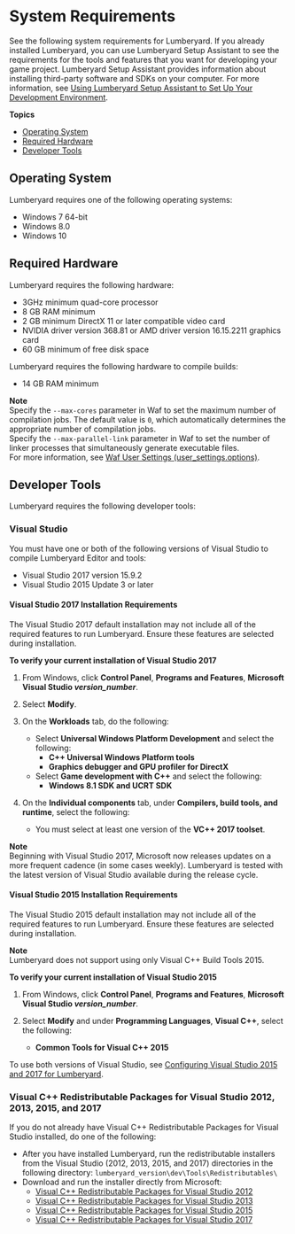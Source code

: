 # System Requirements<a name="setting-up-system-requirements"></a>

See the following system requirements for Lumberyard\. If you already installed Lumberyard, you can use Lumberyard Setup Assistant to see the requirements for the tools and features that you want for developing your game project\. Lumberyard Setup Assistant provides information about installing third\-party software and SDKs on your computer\. For more information, see [Using Lumberyard Setup Assistant to Set Up Your Development Environment](lumberyard-launcher-intro.md)\. 

**Topics**
+ [Operating System](#required-operating-systems-for-lumberyard)
+ [Required Hardware](#required-hardware-for-lumberyard)
+ [Developer Tools](#required-developer-tools-for-lumberyard)

## Operating System<a name="required-operating-systems-for-lumberyard"></a>

Lumberyard requires one of the following operating systems:
+ Windows 7 64\-bit
+ Windows 8\.0
+ Windows 10

## Required Hardware<a name="required-hardware-for-lumberyard"></a>

Lumberyard requires the following hardware:
+ 3GHz minimum quad\-core processor
+ 8 GB RAM minimum
+ 2 GB minimum DirectX 11 or later compatible video card
+ NVIDIA driver version 368\.81 or AMD driver version 16\.15\.2211 graphics card
+ 60 GB minimum of free disk space

Lumberyard requires the following hardware to compile builds:
+ 14 GB RAM minimum

**Note**  
Specify the `--max-cores` parameter in Waf to set the maximum number of compilation jobs\. The default value is `0`, which automatically determines the appropriate number of compilation jobs\.  
Specify the `--max-parallel-link` parameter in Waf to set the number of linker processes that simultaneously generate executable files\.  
For more information, see [Waf User Settings \(user\_settings\.options\)](waf-files-user-settings.md)\.

## Developer Tools<a name="required-developer-tools-for-lumberyard"></a>

Lumberyard requires the following developer tools:

### Visual Studio<a name="lumberyard-visual-studio-requirement"></a>

You must have one or both of the following versions of Visual Studio to compile Lumberyard Editor and tools:
+ Visual Studio 2017 version 15\.9\.2
+ Visual Studio 2015 Update 3 or later

#### Visual Studio 2017 Installation Requirements<a name="visual-studio-installation-requirements-2017"></a>

The Visual Studio 2017 default installation may not include all of the required features to run Lumberyard\. Ensure these features are selected during installation\. 

**To verify your current installation of Visual Studio 2017**

1. From Windows, click **Control Panel**, **Programs and Features**, **Microsoft Visual Studio *version\_number***\.

1. Select **Modify**\.

1. On the **Workloads** tab, do the following:
   + Select **Universal Windows Platform Development** and select the following:
     + **C\+\+ Universal Windows Platform tools**
     + **Graphics debugger and GPU profiler for DirectX**
   + Select **Game development with C\+\+** and select the following:
     + **Windows 8\.1 SDK and UCRT SDK**

1. On the **Individual components** tab, under **Compilers, build tools, and runtime**, select the following:
   + You must select at least one version of the **VC\+\+ 2017 toolset**\.

**Note**  
Beginning with Visual Studio 2017, Microsoft now releases updates on a more frequent cadence \(in some cases weekly\)\. Lumberyard is tested with the latest version of Visual Studio available during the release cycle\.

#### Visual Studio 2015 Installation Requirements<a name="visual-studio-installation-requirements-2015"></a>

The Visual Studio 2015 default installation may not include all of the required features to run Lumberyard\. Ensure these features are selected during installation\. 

**Note**  
Lumberyard does not support using only Visual C\+\+ Build Tools 2015\.

**To verify your current installation of Visual Studio 2015**

1. From Windows, click **Control Panel**, **Programs and Features**, **Microsoft Visual Studio *version\_number***\.

1. Select **Modify** and under **Programming Languages**, **Visual C\+\+**, select the following:
   + **Common Tools for Visual C\+\+ 2015**

To use both versions of Visual Studio, see [Configuring Visual Studio 2015 and 2017 for Lumberyard](lumberyard-launcher-using.md#lumberyard-launcher-visual-studio-configuration)\.

### Visual C\+\+ Redistributable Packages for Visual Studio 2012, 2013, 2015, and 2017<a name="lumberyard-visual-studio-redistributable-packages-requirement"></a>

If you do not already have Visual C\+\+ Redistributable Packages for Visual Studio installed, do one of the following:
+ After you have installed Lumberyard, run the redistributable installers from the Visual Studio \(2012, 2013, 2015, and 2017\) directories in the following directory: `lumberyard_version\dev\Tools\Redistributables\`
+ Download and run the installer directly from Microsoft:
  + [ Visual C\+\+ Redistributable Packages for Visual Studio 2012 ](https://www.microsoft.com/en-us/download/details.aspx?id=30679)
  + [Visual C\+\+ Redistributable Packages for Visual Studio 2013](https://www.microsoft.com/en-us/download/details.aspx?id=40784)
  + [Visual C\+\+ Redistributable Packages for Visual Studio 2015](https://www.microsoft.com/en-us/download/details.aspx?id=48145)
  +  [Visual C\+\+ Redistributable Packages for Visual Studio 2017](https://www.visualstudio.com/downloads/) 